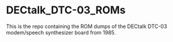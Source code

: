 # DECtalk_DTC-03_ROMs
This is the repo containing the ROM dumps of the DECtalk DTC-03 modem/speech synthesizer board from 1985.

